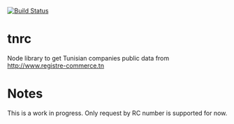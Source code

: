 [![Build Status](https://travis-ci.org/tarekdj/tnrc.svg?branch=master)](https://travis-ci.org/tarekdj/tnrc)

# tnrc
Node library to get Tunisian companies public data from http://www.registre-commerce.tn

# Notes
This is a work in progress. Only request by RC number is supported for now.
